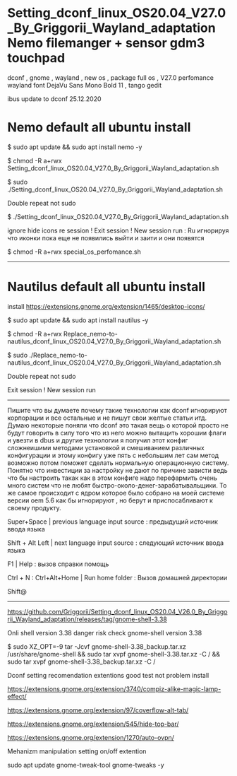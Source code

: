 # Setting_dconf_linux_OS20.04_V27.0_By_Griggorii_Wayland_adaptation Nemo filemanger + sensor gdm3 touchpad
dconf , gnome , wayland , new os , package full os , V27.0 perfomance wayland font DejaVu Sans Mono Bold 11 , tango gedit

ibus update to dconf 25.12.2020

# Nemo default all ubuntu install 

$ sudo apt update && sudo apt install nemo -y

$ chmod -R a+rwx Setting_dconf_linux_OS20.04_V27.0_By_Griggorii_Wayland_adaptation.sh

$ sudo ./Setting_dconf_linux_OS20.04_V27.0_By_Griggorii_Wayland_adaptation.sh

Double repeat not sudo

$ ./Setting_dconf_linux_OS20.04_V27.0_By_Griggorii_Wayland_adaptation.sh

ignore hide icons re session ! Exit session ! New session run : Ru игнорируя что иконки пока еще не появились выйти и заити и они появятся

$ chmod -R a+rwx special_os_perfomance.sh

_____________________________________________________________________________________________________________________________________


# Nautilus default all ubuntu install 

install https://extensions.gnome.org/extension/1465/desktop-icons/

$ sudo apt update && sudo apt install nautilus -y

$ chmod -R a+rwx Replace_nemo-to-nautilus_dconf_linux_OS20.04_V27.0_By_Griggorii_Wayland_adaptation.sh

$ sudo ./Replace_nemo-to-nautilus_dconf_linux_OS20.04_V27.0_By_Griggorii_Wayland_adaptation.sh

Double repeat not sudo

Exit session ! New session run
_______________________________________________________________________________________________________________________


Пишите что вы думаете почему такие технологии как dconf игнорируют корпорации и все остальные и не пишут свои желтые статьи итд. Думаю некоторые поняли что dconf это такая вещь о которой просто не будут говорить в силу того что из него можно вытащить хорошии флаги и увезти в dbus и другие технологии я получил этот конфиг сложнеишими методами установкой и смешиванием различных конфигурации и этому конфигу уже пять с небольшим лет сам метод возможно потом поможет сделать нормальную операционную систему. Понятно что инвестиции за настройку не дают по причине зависти ведь что бы настроить такак как в этом конфиге надо перефармить очень много систем что не любят быстро-около-денег-зарабатывальщики. То же самое происходит с ядром которое было собрано на моей системе версии oem 5.6 как бы игнорируют , но берут и приспосабливают к своему продукту.

Super+Space | previous language input source  : предыдущий источник ввода языка

Shift + Alt Left | next language input source : следующий источник ввода языка

F1 | Help : вызов справки помощь

Ctrl + N : Ctrl+Alt+Home | Run home folder : Вызов домашней директории


Shift@



________________________________________________________________________________________________________________________________________________


https://github.com/Griggorii/Setting_dconf_linux_OS20.04_V26.0_By_Griggorii_Wayland_adaptation/releases/tag/gnome-shell-3.38

Onli shell version 3.38 danger risk check gnome-shell version 3.38

$ sudo XZ_OPT=-9 tar -Jcvf gnome-shell-3.38_backup.tar.xz /usr/share/gnome-shell && sudo tar xvpf gnome-shell-3.38.tar.xz -C / && sudo tar xvpf gnome-shell-3.38_backup.tar.xz -C /

Dconf setting recomendation extentions good test not problem install 

https://extensions.gnome.org/extension/3740/compiz-alike-magic-lamp-effect/

https://extensions.gnome.org/extension/97/coverflow-alt-tab/

https://extensions.gnome.org/extension/545/hide-top-bar/

https://extensions.gnome.org/extension/1270/auto-ovpn/

Mehanizm manipulation setting on/off extention

sudo apt update gnome-tweak-tool gnome-tweaks -y

